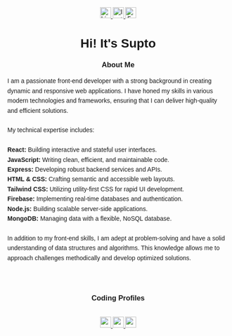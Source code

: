 <div align="center">
  <a href="https://www.linkedin.com/in/jahidul-islam-supta/" target="_blank">
    <img src="https://img.shields.io/static/v1?message=LinkedIn&logo=linkedin&label=&color=0077B5&logoColor=white&labelColor=&style=for-the-badge" height="25" alt="LinkedIn logo" />
  </a>
  <a href="https://www.instagram.com/its_supto/" target="_blank">
    <img src="https://img.shields.io/static/v1?message=Instagram&logo=instagram&label=&color=E4405F&logoColor=white&labelColor=&style=for-the-badge" height="25" alt="Instagram logo" />
  </a>
  <a href="https://www.facebook.com/Iam.suptoo?mibextid=ZbWKwL" target="_blank">
    <img src="https://img.shields.io/static/v1?message=Facebook&logo=facebook&label=&color=1877F2&logoColor=white&labelColor=&style=for-the-badge" height="25" alt="Facebook logo" />
  </a>
</div>

<h1 align="center" style="font-family: 'Arial', sans-serif;">Hi! It's Supto</h1>

<h3 align="center" style="font-family: 'Arial', sans-serif;">About Me</h3>

<p align="left" style="font-family: 'Arial', sans-serif; line-height: 1.6;">
  I am a passionate front-end developer with a strong background in creating dynamic and responsive web applications. I have honed my skills in various modern technologies and frameworks, ensuring that I can deliver high-quality and efficient solutions.<br><br>
  My technical expertise includes:<br><br>
  <strong>React:</strong> Building interactive and stateful user interfaces.<br>
  <strong>JavaScript:</strong> Writing clean, efficient, and maintainable code.<br>
  <strong>Express:</strong> Developing robust backend services and APIs.<br>
  <strong>HTML & CSS:</strong> Crafting semantic and accessible web layouts.<br>
  <strong>Tailwind CSS:</strong> Utilizing utility-first CSS for rapid UI development.<br>
  <strong>Firebase:</strong> Implementing real-time databases and authentication.<br>
  <strong>Node.js:</strong> Building scalable server-side applications.<br>
  <strong>MongoDB:</strong> Managing data with a flexible, NoSQL database.<br><br>
  In addition to my front-end skills, I am adept at problem-solving and have a solid understanding of data structures and algorithms. This knowledge allows me to approach challenges methodically and develop optimized solutions.<br>
</p>
<br>
<br>
<h3 align="center" style="font-family: 'Arial', sans-serif;">Coding Profiles</h3><br>

<div align="center" style="font-family: 'Arial', sans-serif; line-height: 1.6;">
  <a href="https://leetcode.com/SUPTO1" target="_blank">
    <img src="https://img.shields.io/badge/LeetCode-000000?style=for-the-badge&logo=leetcode&logoColor=white" height="25" alt="LeetCode logo" />
  </a>
  <a href="https://codeforces.com/profile/SUPTO1" target="_blank">
    <img src="https://img.shields.io/badge/Codeforces-FFA116?style=for-the-badge&logo=codeforces&logoColor=white" height="25" alt="Codeforces logo" />
  </a>
  <a href="https://www.beecrowd.com.br/judge/en/profile/514985" target="_blank">
    <img src="https://img.shields.io/badge/Beecrowd-000000?style=for-the-badge&logo=beecrowd&logoColor=white" height="25" alt="Beecrowd logo" />
  </a>
</div>
